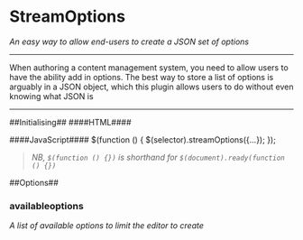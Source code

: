 # StreamOptions #
*An easy way to allow end-users to create a JSON set of options*


----------


When authoring a content management system, you need to allow users to have the ability add in options. The best way to store a list of options is arguably in a JSON object, which this plugin allows users to do without even knowing what JSON is


----------

##Initialising##
####HTML####
    <script type="text/javascript" src="/path/to/streamoptions.js"></script>
    <link rel="stylesheet" type="text/css" href="/path/to/streamoptions.css">

####JavaScript####
    $(function () {
        $(selector).streamOptions({...});
    });
> *NB, `$(function () {})` is shorthand for `$(document).ready(function () {})`*

##Options##

### availableoptions
*A list of available options to limit the editor to create*
